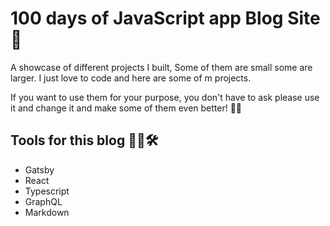 # 100 days of JavaScript app Blog Site 🎲

A showcase of different projects I built, Some of them are small some are larger. I just love to code and here are some of m projects.

If you want to use them for your purpose, you don't have to ask please use it and change it and make some of them even better! 💪🏻

## Tools for this blog 🐼🐹🛠

- Gatsby
- React
- Typescript
- GraphQL
- Markdown
